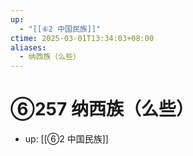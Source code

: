```yaml
---
up:
  - "[[⑥2 中国民族]]"
ctime: 2025-03-01T13:34:03+08:00
aliases:
  - 纳西族（么些）
---
```


# ⑥257 纳西族（么些）

- up: [[⑥2 中国民族]]
